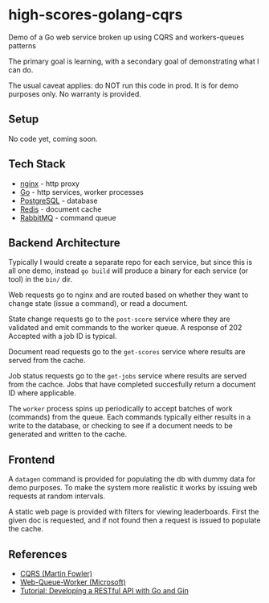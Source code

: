 # high-scores-golang-cqrs

Demo of a Go web service broken up using CQRS and workers-queues patterns

The primary goal is learning, with a secondary goal of demonstrating what I can do.

The usual caveat applies: do NOT run this code in prod. It is for demo purposes only. No warranty is provided.

## Setup

No code yet, coming soon.

## Tech Stack

* [nginx](https://www.nginx.com/) - http proxy
* [Go](https://go.dev/) - http services, worker processes
* [PostgreSQL](https://www.postgresql.org/) - database
* [Redis](https://redis.com/) - document cache
* [RabbitMQ](https://www.rabbitmq.com/) - command queue

## Backend Architecture

Typically I would create a separate repo for each service, but since this is all one demo, instead `go build` will produce a binary for each service (or tool) in the `bin/` dir.

Web requests go to nginx and are routed based on whether they want to change state (issue a command), or read a document.

State change requests go to the `post-score` service where they are validated and emit commands to the worker queue. A response of 202 Accepted with a job ID is typical.

Document read requests go to the `get-scores` service where results are served from the cache.

Job status requests go to the `get-jobs` service where results are served from the cachce. Jobs that have completed succesfully return a document ID where applicable.

The `worker` process spins up periodically to accept batches of work (commands) from the queue. Each commands typically either results in a write to the database, or checking to see if a document needs to be generated and written to the cache.

## Frontend

A `datagen` command is provided for populating the db with dummy data for demo purposes. To make the system more realistic it works by issuing web requests at random intervals.

A static web page is provided with filters for viewing leaderboards. First the given doc is requested, and if not found then a request is issued to populate the cache.

## References

* [CQRS (Martin Fowler)](https://martinfowler.com/bliki/CQRS.html)
* [Web-Queue-Worker (Microsoft)](https://learn.microsoft.com/en-us/azure/architecture/guide/architecture-styles/web-queue-worker)
* [Tutorial: Developing a RESTful API with Go and Gin](https://go.dev/doc/tutorial/web-service-gin)
